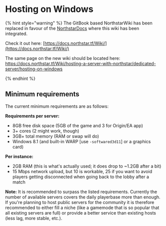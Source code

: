 # Hosting on Windows

{% hint style="warning" %}
The GitBook based NorthstarWiki has been replaced in favour of the [NorthstarDocs](https://docs.northstar.tf/) where this wiki has been integrated.

Check it out here: [https://docs.northstar.tf/Wiki/](https://docs.northstar.tf/Wiki/)

The same page on the new wiki should be located here: https://docs.northstar.tf/Wiki/hosting-a-server-with-northstar/dedicated-server/hosting-on-windows

{% endhint %}

## Minimum requirements

The current minimum requirements are as follows:

**Requirements per server:**

- 8GB free disk space (5GB of the game and 3 for Origin/EA app)
- 3+ cores (2 might work, though)
- 3GB+ total memory (RAM or swap will do)
- Windows 8.1 (and built-in WARP \[use `-softwared3d11`\] or a graphics card)

**Per instance:**

- 2GB RAM (this is what's actually used; it does drop to ~1.2GB after a bit)
- 15 Mbps network upload, but 10 is workable, 25 if you want to avoid players getting disconnected when going back to the lobby after a match

**Note:** It is recommended to surpass the listed requirements. Currently the number of available servers covers the daily playerbase more than enough. If you're planning to host public servers for the community it is therefore recommended to either fill a niche (like a gamemode that is so popular that all existing servers are full) or provide a better service than existing hosts (less lag, more stable, etc.).
